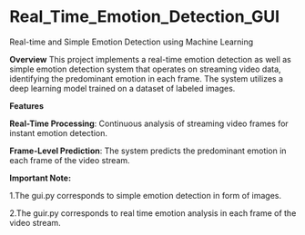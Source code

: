 # Real_Time_Emotion_Detection_GUI
Real-time and Simple Emotion Detection using Machine Learning


**Overview**
This project implements a real-time emotion detection as well as simple emotion detection system that operates on streaming video data, identifying the predominant emotion in each frame. The system utilizes a deep learning model trained on a dataset of labeled images.

**Features**

**Real-Time Processing**: Continuous analysis of streaming video frames for instant emotion detection.

**Frame-Level Prediction**: The system predicts the predominant emotion in each frame of the video stream.

**Important Note:** 

1.The gui.py corresponds to simple emotion detection in form of images.

2.The guir.py corresponds to real time emotion analysis in each frame of the video stream.
